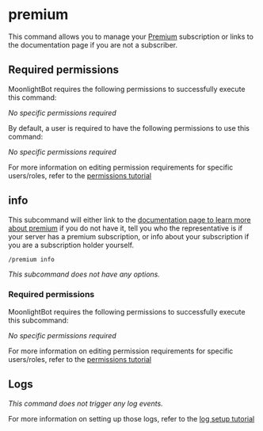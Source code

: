 # premium

This command allows you to manage your [Premium](../support/premium.md) subscription or links to the documentation page if you are not a subscriber.

## Required permissions

MoonlightBot requires the following permissions to successfully execute this command:

_No specific permissions required_

By default, a user is required to have the following permissions to use this command:

_No specific permissions required_

For more information on editing permission requirements for specific users/roles, refer to the [permissions tutorial](linkToTermissionsTutorial/)

## info

This subcommand will either link to the [documentation page to learn more about premium](../support/premium.md) if you do not have it, tell you who the representative is if your server has a premium subscription, or info about your subscription if you are a subscription holder yourself.

```
/premium info
```

_This subcommand does not have any options._

### Required permissions

MoonlightBot requires the following permissions to successfully execute this subcommand:

_No specific permissions required_

For more information on editing permission requirements for specific users/roles, refer to the [permissions tutorial](linkToTermissionsTutorial/)

## Logs

_This command does not trigger any log events._

For more information on setting up those logs, refer to the [log setup tutorial](linkToLogTutorial/)
